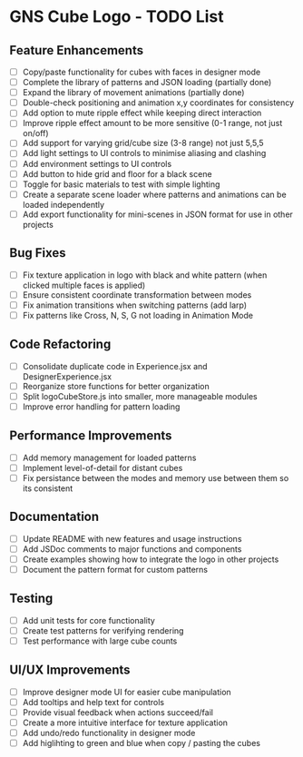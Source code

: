 # GNS Cube Logo - TODO List

## Feature Enhancements
- [ ] Copy/paste functionality for cubes with faces in designer mode
- [ ] Complete the library of patterns and JSON loading (partially done)
- [ ] Expand the library of movement animations (partially done)
- [ ] Double-check positioning and animation x,y coordinates for consistency
- [ ] Add option to mute ripple effect while keeping direct interaction
- [ ] Improve ripple effect amount to be more sensitive (0-1 range, not just on/off)
- [ ] Add support for varying grid/cube size (3-8 range) not just 5,5,5
- [ ] Add light settings to UI controls to minimise aliasing and clashing 
- [ ] Add environment settings to UI controls
- [ ] Add button to hide grid and floor for a black scene
- [ ] Toggle for basic materials to test with simple lighting
- [ ] Create a separate scene loader where patterns and animations can be loaded independently
- [ ] Add export functionality for mini-scenes in JSON format for use in other projects

## Bug Fixes
- [ ] Fix texture application in logo with black and white pattern (when clicked multiple faces is applied)
- [ ] Ensure consistent coordinate transformation between modes
- [ ] Fix animation transitions when switching patterns (add larp)
- [ ] Fix patterns like Cross, N, S, G not loading in Animation Mode

## Code Refactoring
- [ ] Consolidate duplicate code in Experience.jsx and DesignerExperience.jsx
- [ ] Reorganize store functions for better organization
- [ ] Split logoCubeStore.js into smaller, more manageable modules
- [ ] Improve error handling for pattern loading

## Performance Improvements
- [ ] Add memory management for loaded patterns
- [ ] Implement level-of-detail for distant cubes
- [ ] Fix persistance between the modes and memory use between them so its consistent

## Documentation
- [ ] Update README with new features and usage instructions
- [ ] Add JSDoc comments to major functions and components
- [ ] Create examples showing how to integrate the logo in other projects
- [ ] Document the pattern format for custom patterns

## Testing
- [ ] Add unit tests for core functionality
- [ ] Create test patterns for verifying rendering
- [ ] Test performance with large cube counts

## UI/UX Improvements
- [ ] Improve designer mode UI for easier cube manipulation
- [ ] Add tooltips and help text for controls
- [ ] Provide visual feedback when actions succeed/fail
- [ ] Create a more intuitive interface for texture application
- [ ] Add undo/redo functionality in designer mode 
- [ ] Add higlihting to green and blue when copy / pasting the cubes